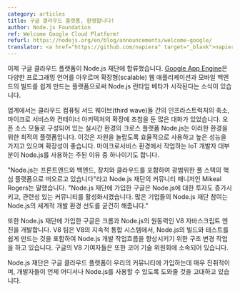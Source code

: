 ```yaml
---
category: articles
title: 구글 클라우드 플랫폼, 환영합니다!
author: Node.js Foundation
ref: Welcome Google Cloud Platform!
refurl: https://nodejs.org/en/blog/announcements/welcome-google/
translator: <a href="https://github.com/napiera" target="_blank">napier</a>
---
```



<!--
Google Cloud Platform joined the Node.js Foundation today. This news comes on the heels of the Node.js runtime going into beta on [Google App Engine](https://cloudplatform.googleblog.com/2016/03/Node.js-on-Google-App-Engine-goes-beta.html), a platform that makes it easy to  build scalable web applications and mobile backends across a variety of programming languages.
-->
이제 구글 클라우드 플랫폼이 Node.js 재단에 합류했습니다. [Google App Engine](https://cloudplatform.googleblog.com/2016/03/Node.js-on-Google-App-Engine-goes-beta.html)은 다양한 프로그래밍 언어를 아우르며 확장형(scalable) 웹 애플리케이션과 모바일 백엔드의 빌드를 쉽게 만드는 플랫폼으로써 Node.js 런타임 베타가 시작된다는 소식이 있습니다.

<!--
In the industry, there’s been a lot of conversations around a third wave of cloud computing that focuses less on infrastructure and more on microservices and container architectures. Node.js, which is a cross-platform runtime environment that consists of open source modules, is a perfect platform for these types of environments. It’s incredibly resource-efficient, high performing and well-suited to scalability. This is one of the main reasons why Node.js is heavily used by IoT developers who are working with microservices environments. 
-->
업계에서는 클라우드 컴퓨팅 서드 웨이브(third wave)들 간의 인프라스트럭처의 축소, 마이크로 서비스와 컨테이너 아키텍처의 확장에 초첨을 둔 많은 대화가 있었습니다. 오픈 소스 모듈로 구성되어 있는 실시간 환경의 크로스 플랫폼 Node.js는 이러한 환경을 위한 최적의 플랫폼입니다. 이것은 자원을 놀랍도록 효율적으로 사용하고 높은 성능을 가지고 있으며 확장성이 좋습니다. 마이크로서비스 환경에서 작업하는 IoT 개발자 대부분이 Node.js를 사용하는 주된 이유 중 하나이기도 합니다.


<!--
“Node.js is emerging as the platform in the center of a broad full stack, consisting of front end, back end, devices and the cloud,” said Mikeal Rogers, community manager of the Node.js Foundation. “By joining the Node.js Foundation, Google is increasing its investment in Node.js and deepening its involvement in a vibrant community. Having more companies join the Node.js Foundation helps solidify Node.js as a leading universal development environment.”
-->
"Node.js는 프론트엔드와 백엔드, 장치와 클라우드를 포함하여 광범위한 풀 스택의 핵심 플랫폼으로 떠오르고 있습니다"라고 Node.js 재단의 커뮤니티 매니저인 Mikeal Rogers는 말했습니다. "Node.js 재단에 가입한 구글은 Node.js에 대한 투자도 증가시키고, 관련성 있는 커뮤니티를 활성화시켰습니다. 많은 기업들의 Node.js 재단 참여는 Node.js의 세계적 개발 환경 선도를 굳건히 해줍니다."

<!--
Along with joining the Node.js Foundation, Google develops the V8 JavaScript engine which powers Chrome and Node.js. The V8 team is working on infrastructural changes to improve the Node.js development workflow, including making it easier to build and test Node.js on V8’s continuous integration system. Google V8 contributors are also involved in the Core Technical Committee.
-->
또한 Node.js 재단에 가입한 구글은 크롬과 Node.js의 원동력인 V8 자바스크립트 엔진을 개발합니다. V8 팀은 V8의 지속적 통합 시스템에서, Node.js의 빌드와 테스트를 쉽게 만드는 것을 포함하여 Node.js 개발 작업흐름을 향상시키기 위한 구조 변경 작업을 하고 있습니다. 구글의 V8 기여자들은 또한 코어 기술 위원회에 소속되어 있습니다.

<!--
The Node.js Foundation is very excited to have Google Cloud Platform join our community and look forward to helping developers continue to use Node.js everywhere.
-->
Node.js 재단은 구글 클라우드 플랫폼이 우리의 커뮤니티에 가입하는데 매우 진취적이며, 개발자들이 언제 어디서나 Node.js를 사용할 수 있도록 도와줄 것을 고대하고 있습니다.

